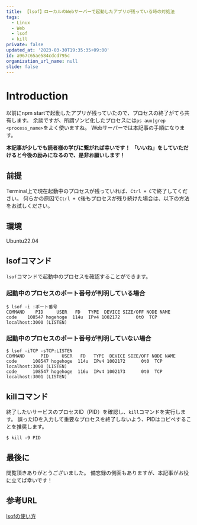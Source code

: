 ```yaml
---
title: 【lsof】ローカルのWebサーバーで起動したアプリが残っている時の対処法
tags:
  - Linux
  - Web
  - lsof
  - kill
private: false
updated_at: '2023-03-30T19:35:35+09:00'
id: a967c65ae584cdcd795c
organization_url_name: null
slide: false
---
```

# Introduction
以前にnpm startで起動したアプリが残っていたので、プロセスの終了がてら共有します。
余談ですが、所謂ゾンビ化したプロセスには`ps aux|grep <process_name>`をよく使いますね。
Webサーバーでは本記事の手順になります。

__本記事が少しでも読者様の学びに繋がれば幸いです！__
__「いいね」をしていただけると今後の励みになるので、是非お願いします！__

## 前提
Terminal上で現在起動中のプロセスが残っていれば、`Ctrl + C`で終了してください。
何らかの原因で`Ctrl + C`後もプロセスが残り続けた場合は、以下の方法をお試しください。

## 環境
Ubuntu22.04

## lsofコマンド
`lsof`コマンドで起動中のプロセスを確認することができます。
### 起動中のプロセスのポート番号が判明している場合
```console: 指定したポート番号のプロセスを表示
$ lsof -i :ポート番号
COMMAND    PID     USER   FD   TYPE  DEVICE SIZE/OFF NODE NAME
code    108547 hogehoge  114u  IPv4 1002172      0t0  TCP localhost:3000 (LISTEN)
```

### 起動中のプロセスのポート番号が判明していない場合
```console: 起動中のプロセスを表示
$ lsof -iTCP -sTCP:LISTEN
COMMAND      PID     USER   FD   TYPE  DEVICE SIZE/OFF NODE NAME
code      108547 hogehoge  114u  IPv4 1002172      0t0  TCP localhost:3000 (LISTEN)
code      108547 hogehoge  116u  IPv4 1002173      0t0  TCP localhost:3001 (LISTEN)
```

## killコマンド
終了したいサービスのプロセスID（PID）を確認し、`kill`コマンドを実行します。
誤ったIDを入力して重要なプロセスを終了しないよう、PIDはコピペすることを推奨します。
```console: プロセスを強制終了
$ kill -9 PID
```

## 最後に
閲覧頂きありがとうございました。
備忘録の側面もありますが、本記事がお役に立てば幸いです！

## 参考URL
[lsofの使い方](https://hogem.hatenablog.com/entry/20070223/1172221315 "lsof")

